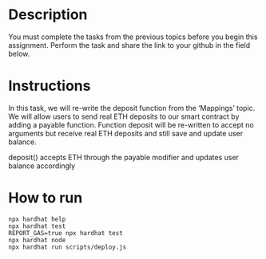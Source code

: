 # Description
You must complete the tasks from the previous topics before you begin this assignment.
Perform the task and share the link to your github in the field below.

# Instructions
In this task, we will re-write the deposit function from the ‘Mappings’ topic. We will allow users to send real ETH deposits to our smart contract by adding a payable function. Function deposit will be re-written to accept no arguments but receive real ETH deposits and still save and update user balance.

deposit() accepts ETH through the payable modifier and updates user balance accordingly

# How to run

```shell
npx hardhat help
npx hardhat test
REPORT_GAS=true npx hardhat test
npx hardhat node
npx hardhat run scripts/deploy.js
```
